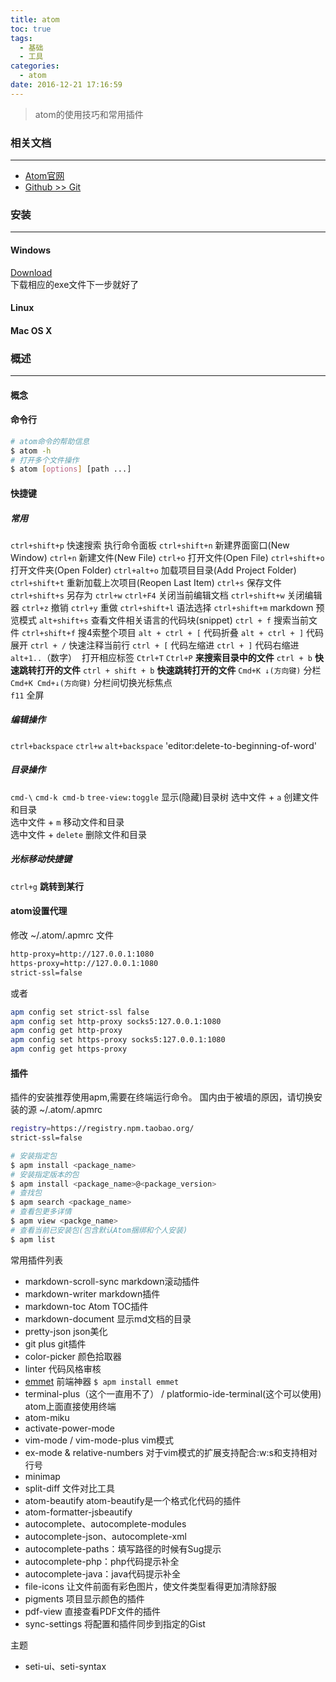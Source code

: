 ```yaml
---
title: atom
toc: true
tags:
  - 基础
  - 工具
categories:
  - atom
date: 2016-12-21 17:16:59
---
```

> atom的使用技巧和常用插件  

<!--more-->

### 相关文档
---
- [Atom官网](https://atom.io/)
- [Github >> Git](https://github.com/atom/atom)

### 安装
---
#### Windows
[Download](https://atom.io/download/windows)  
下载相应的exe文件下一步就好了
#### Linux
#### Mac OS X

### 概述
---
#### 概念

#### 命令行
```bash
# atom命令的帮助信息
$ atom -h
# 打开多个文件操作
$ atom [options] [path ...]
```

#### 快捷键
##### 常用
`ctrl+shift+p` 快速搜索 执行命令面板
`ctrl+shift+n` 新建界面窗口(New Window)
`ctrl+n` 新建文件(New File)
`ctrl+o` 打开文件(Open File)
`ctrl+shift+o` 打开文件夹(Open Folder)
`ctrl+alt+o` 加载项目目录(Add Project Folder)
`ctrl+shift+t` 重新加载上次项目(Reopen Last Item)
`ctrl+s` 保存文件
`ctrl+shift+s` 另存为
`ctrl+w` `ctrl+F4` 关闭当前编辑文档
`ctrl+shift+w` 关闭编辑器
`ctrl+z` 撤销
`ctrl+y` 重做
`ctrl+shift+l` 语法选择
`ctrl+shift+m` markdown 预览模式
`alt+shift+s` 查看文件相关语言的代码块(snippet)
`ctrl + f` 搜索当前文件
`ctrl+shift+f` 搜4索整个项目
`alt + ctrl + [` 代码折叠
`alt + ctrl + ]` 代码展开
`ctrl + /` 快速注释当前行
`ctrl + [` 代码左缩进
`ctrl + ]` 代码右缩进
`alt+1..`（数字）  打开相应标签
`Ctrl+T` `Ctrl+P` **来搜索目录中的文件**
`ctrl + b` **快速跳转打开的文件**
`ctrl + shift + b` **快速跳转打开的文件**
`Cmd+K ↓(方向键)` 分栏  
`Cmd+K Cmd+↓(方向键)` 分栏间切换光标焦点  
`f11` 全屏

##### 编辑操作
`ctrl+backspace` `ctrl+w` `alt+backspace` 'editor:delete-to-beginning-of-word'

##### 目录操作
`cmd-\` `cmd-k cmd-b` `tree-view:toggle` 显示(隐藏)目录树
选中文件 + `a` 创建文件和目录  
选中文件 + `m` 移动文件和目录  
选中文件 + `delete` 删除文件和目录  

##### 光标移动快捷键
`ctrl+g` **跳转到某行**

#### atom设置代理
修改 ~/.atom/.apmrc 文件
```bash
http-proxy=http://127.0.0.1:1080
https-proxy=http://127.0.0.1:1080
strict-ssl=false
```
或者
```bash
apm config set strict-ssl false
apm config set http-proxy socks5:127.0.0.1:1080
apm config get http-proxy
apm config set https-proxy socks5:127.0.0.1:1080
apm config get https-proxy
```

#### 插件
插件的安装推荐使用apm,需要在终端运行命令。
国内由于被墙的原因，请切换安装的源 ~/.atom/.apmrc
```bash
registry=https://registry.npm.taobao.org/  
strict-ssl=false
```
```bash
# 安装指定包
$ apm install <package_name>
# 安装指定版本的包
$ apm install <package_name>@<package_version>
# 查找包
$ apm search <package_name>
# 查看包更多详情
$ apm view <packge_name>
# 查看当前已安装包(包含默认Atom捆绑和个人安装)
$ apm list
```
常用插件列表
- markdown-scroll-sync markdown滚动插件
- markdown-writer markdown插件
- markdown-toc Atom TOC插件
- markdown-document 显示md文档的目录
- pretty-json json美化
- git plus git插件
- color-picker 颜色拾取器
- linter 代码风格审核
- [emmet](https://github.com/emmetio/emmet-atom) 前端神器 `$ apm install emmet`
- terminal-plus（这个一直用不了） / platformio-ide-terminal(这个可以使用) atom上面直接使用终端
- atom-miku
- activate-power-mode
- vim-mode / vim-mode-plus vim模式
- ex-mode & relative-numbers 对于vim模式的扩展支持配合:w:s和支持相对行号
- minimap
- split-diff 文件对比工具
- atom-beautify atom-beautify是一个格式化代码的插件  
- atom-formatter-jsbeautify  
- autocomplete、autocomplete-modules
- autocomplete-json、autocomplete-xml    
- autocomplete-paths：填写路径的时候有Sug提示  
- autocomplete-php：php代码提示补全  
- autocomplete-java：java代码提示补全  
- file-icons 让文件前面有彩色图片，使文件类型看得更加清除舒服  
- pigments 项目显示颜色的插件  
- pdf-view 直接查看PDF文件的插件  
- sync-settings 将配置和插件同步到指定的Gist  

主题
- seti-ui、seti-syntax
